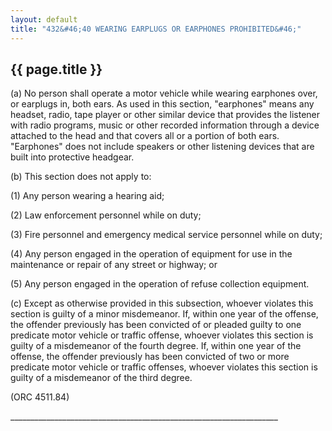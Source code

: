 ```yaml
---
layout: default 
title: "432&#46;40 WEARING EARPLUGS OR EARPHONES PROHIBITED&#46;"
---
```


{{ page.title }}
----------------

​(a) No person shall operate a motor vehicle while wearing earphones
over, or earplugs in, both ears. As used in this section, "earphones"
means any headset, radio, tape player or other similar device that
provides the listener with radio programs, music or other recorded
information through a device attached to the head and that covers all or
a portion of both ears. "Earphones" does not include speakers or other
listening devices that are built into protective headgear.

​(b) This section does not apply to:

​(1) Any person wearing a hearing aid;

​(2) Law enforcement personnel while on duty;

​(3) Fire personnel and emergency medical service personnel while on
duty;

​(4) Any person engaged in the operation of equipment for use in the
maintenance or repair of any street or highway; or

​(5) Any person engaged in the operation of refuse collection equipment.

​(c) Except as otherwise provided in this subsection, whoever violates
this section is guilty of a minor misdemeanor. If, within one year of
the offense, the offender previously has been convicted of or pleaded
guilty to one predicate motor vehicle or traffic offense, whoever
violates this section is guilty of a misdemeanor of the fourth degree.
If, within one year of the offense, the offender previously has been
convicted of two or more predicate motor vehicle or traffic offenses,
whoever violates this section is guilty of a misdemeanor of the third
degree.

(ORC 4511.84)

\_\_\_\_\_\_\_\_\_\_\_\_\_\_\_\_\_\_\_\_\_\_\_\_\_\_\_\_\_\_\_\_\_\_\_\_\_\_\_\_\_\_\_\_\_\_\_\_\_\_\_\_\_\_\_\_\_\_\_\_\_\_\_\_\_\_\_
